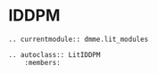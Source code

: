 # IDDPM

```{eval-rst}
.. currentmodule:: dmme.lit_modules

.. autoclass:: LitIDDPM
    :members:
```
